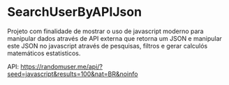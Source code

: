 # SearchUserByAPIJson

Projeto com finalidade de mostrar o uso de javascript moderno para manipular dados
através de API externa que retorna um JSON e manipular este JSON no javascript através de
pesquisas, filtros e gerar calculós matemáticos estatisticos.

API:
https://randomuser.me/api/?seed=javascript&results=100&nat=BR&noinfo
